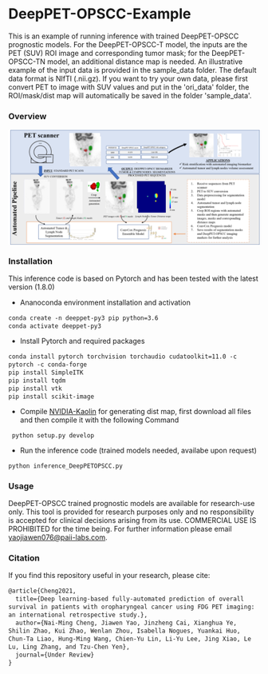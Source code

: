 # DeepPET-OPSCC-Example
This is an example of running inference with trained DeepPET-OPSCC prognostic models. For the DeepPET-OPSCC-T model, the inputs are the PET (SUV) ROI image and corresponding tumor mask; for the DeepPET-OPSCC-TN model, an additional distance map is needed. An illustrative example of the input data is provided in the sample_data folder. The default data format is NIfTI (.nii.gz). If you want to try your own data, please first convert PET to image with SUV values and put in the 'ori_data' folder, the ROI/mask/dist map will automatically be saved in the folder 'sample_data'.

### Overview

<p align="center">
  <img align="center" src="Overview.png" width="640">
</p>


### Installation

This inference code is based on Pytorch and has been tested with the latest version (1.8.0)

- Ananoconda environment installation and activation
```
conda create -n deeppet-py3 pip python=3.6
conda activate deeppet-py3
```
- Install Pytorch and required packages
```
conda install pytorch torchvision torchaudio cudatoolkit=11.0 -c pytorch -c conda-forge
pip install SimpleITK
pip install tqdm
pip install vtk
pip install scikit-image
```
- Compile [NVIDIA-Kaolin](https://github.com/NVIDIAGameWorks/kaolin) for generating dist map, first download all files and then compile it with the following Command

```
 python setup.py develop
```

- Run the inference code (trained models needed, availabe upon request)
```
python inference_DeepPETOPSCC.py
```
### Usage
DeepPET-OPSCC trained prognostic models are available for research-use only. This tool is provided for research purposes only and no responsibility is accepted for clinical decisions arising from its use. COMMERCIAL USE IS PROHIBITED for the time being. For further information please email yaojiawen076@paii-labs.com.


### Citation
If you find this repository useful in your research, please cite:
```
@article{Cheng2021,
  title={Deep learning-based fully-automated prediction of overall survival in patients with oropharyngeal cancer using FDG PET imaging: an international retrospective study.},
  author={Nai-Ming Cheng, Jiawen Yao, Jinzheng Cai, Xianghua Ye, Shilin Zhao, Kui Zhao, Wenlan Zhou, Isabella Nogues, Yuankai Huo, Chun-Ta Liao, Hung-Ming Wang, Chien-Yu Lin, Li-Yu Lee, Jing Xiao, Le Lu, Ling Zhang, and Tzu-Chen Yen},
  journal={Under Review}
}

```
